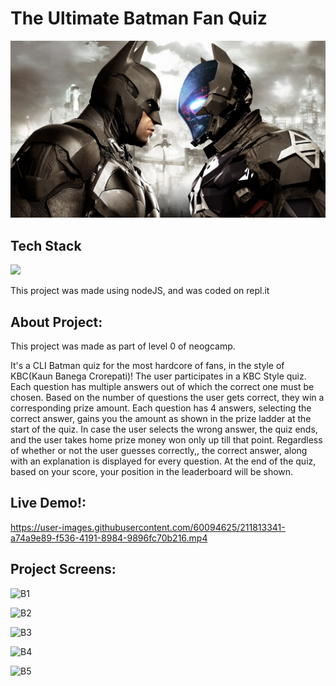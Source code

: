 # The Ultimate Batman Fan Quiz

![Batman Wallpaper](./Batman-Wallpaper.jpg)

## Tech Stack

<p float="left">

<img src = "https://upload.wikimedia.org/wikipedia/commons/thumb/d/d9/Node.js_logo.svg/2560px-Node.js_logo.svg.png" height="300">

</p>

This project was made using nodeJS, and was coded on repl.it

## About Project:

This project was made as part of level 0 of neogcamp.

It's a CLI Batman quiz for the most hardcore of fans, in the style of KBC(Kaun Banega Crorepati)!
The user participates in a KBC Style quiz. Each question has multiple answers out of which the correct one must be chosen. Based on the number of questions the user gets correct, they win a corresponding prize amount. Each question has 4 answers, selecting the correct answer, gains you the amount as shown in the prize ladder at the start of the quiz. In case the user selects the wrong answer, the quiz ends, and the user takes home prize money won only up till that point. Regardless of whether or not the user guesses correctly,, the correct answer, along with an explanation is displayed for every question. At the end of the quiz, based on your score, your position in the leaderboard will be shown.

## Live Demo!:

https://user-images.githubusercontent.com/60094625/211813341-a74a9e89-f536-4191-8984-9896fc70b216.mp4

## Project Screens:

![B1](https://user-images.githubusercontent.com/60094625/211814031-d6649b01-74ce-4c6b-8a35-0e54879eef79.PNG)

![B2](https://user-images.githubusercontent.com/60094625/211814037-ce2acf44-d7b5-47b9-bb17-048bac20c349.PNG)

![B3](https://user-images.githubusercontent.com/60094625/211814047-50107c36-e6f3-48f6-b7d0-e91ce0c238a1.PNG)

![B4](https://user-images.githubusercontent.com/60094625/211814068-82b4ddb4-9b35-42a7-955f-1ba880af613c.PNG)

![B5](https://user-images.githubusercontent.com/60094625/211814115-0f59ad0d-f85b-450c-8e18-877c5e82e7e0.PNG)
